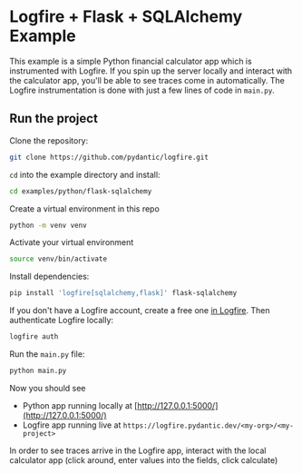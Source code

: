 # Logfire + Flask + SQLAlchemy Example

This example is a simple Python financial calculator app which is instrumented with Logfire. If you spin up the server locally and interact with the calculator app, you'll be able to see traces come in automatically. The Logfire instrumentation is done with just a few lines of code in `main.py`.

## Run the project

Clone the repository:

```bash
git clone https://github.com/pydantic/logfire.git
```

`cd` into the example directory and install:

```bash
cd examples/python/flask-sqlalchemy
```

Create a virtual environment in this repo

```bash
python -m venv venv
```

Activate your virtual environment

```bash
source venv/bin/activate
```

Install dependencies:

```bash
pip install 'logfire[sqlalchemy,flask]' flask-sqlalchemy
```

If you don't have a Logfire account, create a free one [in Logfire](https://logfire.pydantic.dev/). Then authenticate Logfire locally:

```bash
logfire auth
```

Run the `main.py` file:

```bash
python main.py
```

Now you should see

- Python app running locally at [http://127.0.0.1:5000/](http://127.0.0.1:5000/)
- Logfire app running live at `https://logfire.pydantic.dev/<my-org>/<my-project>`

In order to see traces arrive in the Logfire app, interact with the local calculator app (click around, enter values into the fields, click calculate)
